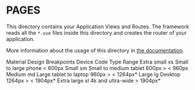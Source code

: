 # PAGES

This directory contains your Application Views and Routes.
The framework reads all the `*.vue` files inside this directory and creates the router of your application.

More information about the usage of this directory in [the documentation](https://nuxtjs.org/guide/routing).

Material Design Breakpoints
Device	Code	Type	Range
Extra small	xs	Small to large phone	< 600px
Small	sm	Small to medium tablet	600px > < 960px
Medium	md	Large tablet to laptop	960px > < 1264px*
Large	lg	Desktop	1264px > < 1904px*
Extra large	xl	4k and ultra-wide	> 1904px*
